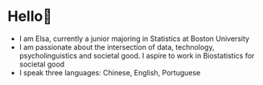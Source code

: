# Hello👋
- I am Elsa, currently a junior majoring in Statistics at Boston University
- I am passionate about the intersection of data, technology, psycholinguistics and societal good. I aspire to work in Biostatistics for societal good
- I speak three languages: Chinese, English, Portuguese
